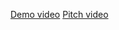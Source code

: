 [Demo video](https://www.youtube.com/watch?v=pV9-raSKfyk)
[Pitch video](https://www.youtube.com/watch?v=FlYLmvjFcvo)
